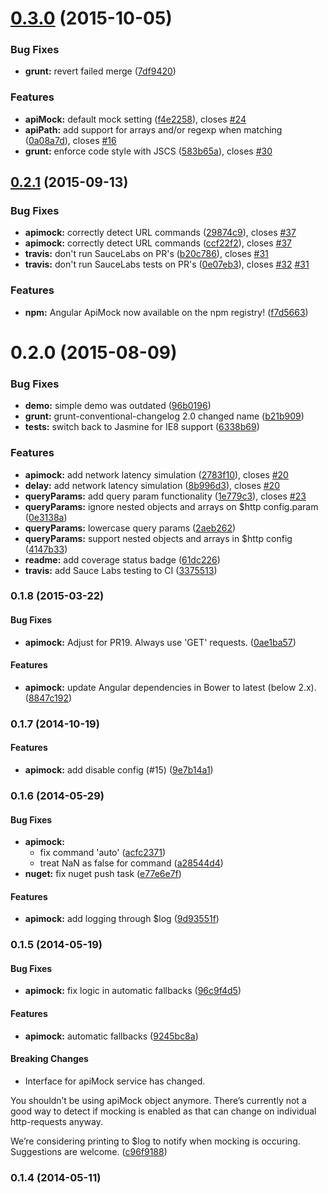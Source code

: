 <a name="0.3.0"></a>
# [0.3.0](https://github.com/seriema/angular-apimock/compare/v0.2.1...v0.3.0) (2015-10-05)


### Bug Fixes

* **grunt:** revert failed merge ([7df9420](https://github.com/seriema/angular-apimock/commit/7df9420))

### Features

* **apiMock:** default mock setting ([f4e2258](https://github.com/seriema/angular-apimock/commit/f4e2258)), closes [#24](https://github.com/seriema/angular-apimock/issues/24)
* **apiPath:** add support for arrays and/or regexp when matching ([0a08a7d](https://github.com/seriema/angular-apimock/commit/0a08a7d)), closes [#16](https://github.com/seriema/angular-apimock/issues/16)
* **grunt:** enforce code style with JSCS ([583b65a](https://github.com/seriema/angular-apimock/commit/583b65a)), closes [#30](https://github.com/seriema/angular-apimock/issues/30)



<a name="0.2.1"></a>
## [0.2.1](https://github.com/seriema/angular-apimock/compare/v0.2.0...v0.2.1) (2015-09-13)


### Bug Fixes

* **apimock:** correctly detect URL commands ([29874c9](https://github.com/seriema/angular-apimock/commit/29874c9)), closes [#37](https://github.com/seriema/angular-apimock/issues/37)
* **apimock:** correctly detect URL commands ([ccf22f2](https://github.com/seriema/angular-apimock/commit/ccf22f2)), closes [#37](https://github.com/seriema/angular-apimock/issues/37)
* **travis:** don't run SauceLabs on PR's ([b20c786](https://github.com/seriema/angular-apimock/commit/b20c786)), closes [#31](https://github.com/seriema/angular-apimock/issues/31)
* **travis:** don't run SauceLabs tests on PR's ([0e07eb3](https://github.com/seriema/angular-apimock/commit/0e07eb3)), closes [#32](https://github.com/seriema/angular-apimock/issues/32) [#31](https://github.com/seriema/angular-apimock/issues/31)

### Features

* **npm:** Angular ApiMock now available on the npm registry! ([f7d5663](https://github.com/seriema/angular-apimock/commit/f7d5663))



<a name="0.2.0"></a>
# 0.2.0 (2015-08-09)


### Bug Fixes

* **demo:** simple demo was outdated ([96b0196](https://github.com/seriema/angular-apimock/commit/96b0196))
* **grunt:** grunt-conventional-changelog 2.0 changed name ([b21b909](https://github.com/seriema/angular-apimock/commit/b21b909))
* **tests:** switch back to Jasmine for IE8 support ([6338b69](https://github.com/seriema/angular-apimock/commit/6338b69))

### Features

* **apimock:** add network latency simulation ([2783f10](https://github.com/seriema/angular-apimock/commit/2783f10)), closes [#20](https://github.com/seriema/angular-apimock/issues/20)
* **delay:** add network latency simulation ([8b996d3](https://github.com/seriema/angular-apimock/commit/8b996d3)), closes [#20](https://github.com/seriema/angular-apimock/issues/20)
* **queryParams:**  add query param functionality ([1e779c3](https://github.com/seriema/angular-apimock/commit/1e779c3)), closes [#23](https://github.com/seriema/angular-apimock/issues/23)
* **queryParams:** ignore nested objects and arrays on $http config.param ([0e3138a](https://github.com/seriema/angular-apimock/commit/0e3138a))
* **queryParams:** lowercase query params ([2aeb262](https://github.com/seriema/angular-apimock/commit/2aeb262))
* **queryParams:** support nested objects and arrays in $http config ([4147b33](https://github.com/seriema/angular-apimock/commit/4147b33))
* **readme:** add coverage status badge ([61dc226](https://github.com/seriema/angular-apimock/commit/61dc226))
* **travis:** add Sauce Labs testing to CI ([3375513](https://github.com/seriema/angular-apimock/commit/3375513))



<a name="0.1.8"></a>
### 0.1.8 (2015-03-22)


#### Bug Fixes

* **apimock:** Adjust for PR19. Always use 'GET' requests. ([0ae1ba57](http://github.com/seriema/angular-apimock/commit/0ae1ba571359f80a30a04f05c6a18b620932668e))


#### Features

* **apimock:** update Angular dependencies in Bower to latest (below 2.x). ([8847c192](http://github.com/seriema/angular-apimock/commit/8847c192e50ed82576e6ae0e736c547ebdb1def8))


<a name="0.1.7"></a>
### 0.1.7 (2014-10-19)


#### Features

* **apimock:** add disable config (#15) ([9e7b14a1](http://github.com/seriema/angular-apimock/commit/9e7b14a1d893a321835aa2d453a4aab5b60c01e5))


<a name="0.1.6"></a>
### 0.1.6 (2014-05-29)


#### Bug Fixes

* **apimock:**
  * fix command 'auto' ([acfc2371](http://github.com/seriema/angular-apimock/commit/acfc2371079be8f428a02e31ece05e1d90bb5c38))
  * treat NaN as false for command ([a28544d4](http://github.com/seriema/angular-apimock/commit/a28544d43c5d11f65095b6950fba75bd07553578))
* **nuget:** fix nuget push task ([e77e6e7f](http://github.com/seriema/angular-apimock/commit/e77e6e7f96a8da6510390b3e70ca49b0ab4d4a6a))


#### Features

* **apimock:** add logging through $log ([9d93551f](http://github.com/seriema/angular-apimock/commit/9d93551f3801483a2cd479c972a89a033e88fcab))


<a name="0.1.5"></a>
### 0.1.5 (2014-05-19)


#### Bug Fixes

* **apimock:** fix logic in automatic fallbacks ([96c9f4d5](http://github.com/seriema/angular-apimock/commit/96c9f4d578c879807dbdcbb6f3652481d1db8675))


#### Features

* **apimock:** automatic fallbacks ([9245bc8a](http://github.com/seriema/angular-apimock/commit/9245bc8a7d477af87f468cb5b6b7a4397597b31f))


#### Breaking Changes

* Interface for apiMock service has changed.

You shouldn’t be using apiMock object anymore. There’s currently not a
good way to detect if mocking is enabled as that can change on
individual http-requests anyway.

We’re considering printing to $log to notify when mocking is occuring.
Suggestions are welcome.
 ([c96f9188](http://github.com/seriema/angular-apimock/commit/c96f91883ec0faef1df34e7f151a76acbed553a0))


<a name="0.1.4"></a>
### 0.1.4 (2014-05-11)

